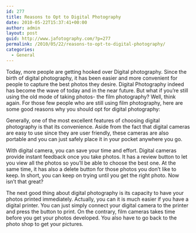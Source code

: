 ```yaml
---
id: 277
title: Reasons to Opt to Digital Photography
date: 2010-05-22T15:37:41+00:00
author: admin
layout: post
guid: http://www.jafotography.com/?p=277
permalink: /2010/05/22/reasons-to-opt-to-digital-photography/
categories:
  - General
---
```

Today, more people are getting hooked over Digital photography. Since the birth of digital photography, it has been easier and more convenient for people to capture the best photos they desire. Digital Photography indeed has become the wave of today and in the near future. But what if you&#8217;re still using the old mode of taking photos- the film photography? Well, think again. For those few people who are still using film photography, here are some good reasons why you should opt for digital photography:

Generally, one of the most excellent features of choosing digital photography is that its convenience. Aside from the fact that digital cameras are easy to use since they are user friendly, these cameras are also portable and you can just safely place it in your pocket anywhere you go. 

With digital camera, you can save your time and effort. Digital cameras provide instant feedback once you take photos. It has a review button to let you view all the photos so you&#8217;ll be able to choose the best one. At the same time, it has also a delete button for those photos you don&#8217;t like to keep. In short, you can keep on trying until you get the right photo. Now isn&#8217;t that great?

The next good thing about digital photography is its capacity to have your photos printed immediately. Actually, you can it is much easier if you have a digital printer. You can just simply connect your digital camera to the printer and press the button to print. On the contrary, film cameras takes time before you get your photos developed. You also have to go back to the photo shop to get your pictures.